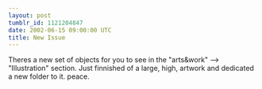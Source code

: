 ```yaml
---
layout: post
tumblr_id: 1121204847  
date: 2002-06-15 09:00:00 UTC
title: New Issue
---
```


Theres a new set of objects for you to see in the "arts&work" --> "Illustration" section. Just finnished of a large, high, artwork and dedicated a new folder to it. peace.
